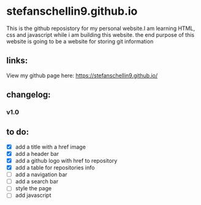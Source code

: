 # stefanschellin9.github.io
This is the github reposistory for my personal website.I am learning HTML, css and javascript while i am building this website. the end purpose of this website is going to be a website for storing git information
## links:
View my github page here: https://stefanschellin9.github.io/
## changelog:
### v1.0
## to do:
- [x] add a title with a href image
- [x] add a header bar
- [x] add a github logo with href to repository
- [x] add a table for repositories info
- [ ] add a navigation bar
- [ ] add a search bar
- [ ] style the page
- [ ] add javascript
